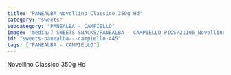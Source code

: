 ```yaml
---
title: "PANEALBA Novellino Classico 350g Hd"
category: "sweets"
subcategory: "PANEALBA - CAMPIELLO"
image: "media/7 SWEETS SNACKS/PANEALBA - CAMPIELLO PICS/21106_Novellino Classico 350G HD.jpg"
id: "sweets-panealba---campiello-445"
tags: ["PANEALBA - CAMPIELLO"]
---
```


Novellino Classico 350g Hd
